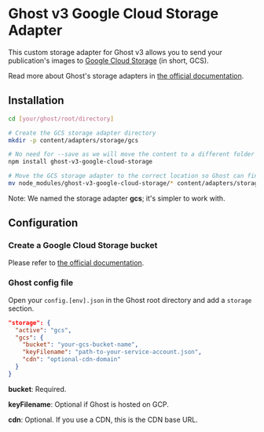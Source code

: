 # Ghost v3 Google Cloud Storage Adapter

This custom storage adapter for Ghost v3 allows you to send your publication's
images to [Google Cloud Storage](https://cloud.google.com/storage/) (in short, GCS).

Read more about Ghost's storage adapters in
[the official documentation](https://ghost.org/docs/concepts/storage-adapters/).

## Installation

```sh
cd [your/ghost/root/directory]

# Create the GCS storage adapter directory
mkdir -p content/adapters/storage/gcs

# No need for --save as we will move the content to a different folder
npm install ghost-v3-google-cloud-storage

# Move the GCS storage adapter to the correct location so Ghost can find it
mv node_modules/ghost-v3-google-cloud-storage/* content/adapters/storage/gcs/
```

Note: We named the storage adapter **gcs**; it's simpler to work with.

## Configuration

### Create a Google Cloud Storage bucket

Please refer to [the official documentation](https://cloud.google.com/storage/docs/creating-buckets).

### Ghost config file

Open your `config.[env].json` in the Ghost root directory and add a `storage` section.

```json
"storage": {
  "active": "gcs",
  "gcs": {
    "bucket": "your-gcs-bucket-name",
    "keyFilename": "path-to-your-service-account.json",
    "cdn": "optional-cdn-domain"
  }
}
```

**bucket**: Required.

**keyFilename**: Optional if Ghost is hosted on GCP.

**cdn**: Optional. If you use a CDN, this is the CDN base URL.